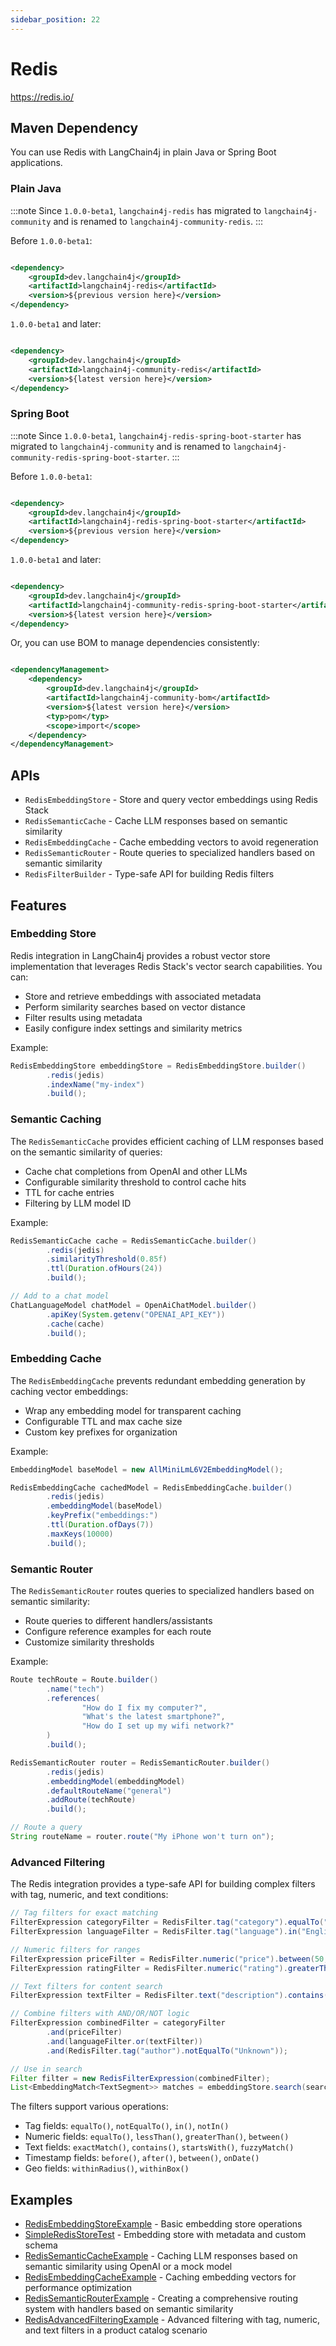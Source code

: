 ```yaml
---
sidebar_position: 22
---
```


# Redis

https://redis.io/


## Maven Dependency

You can use Redis with LangChain4j in plain Java or Spring Boot applications.

### Plain Java

:::note
Since `1.0.0-beta1`, `langchain4j-redis` has migrated to `langchain4j-community` and is renamed to
`langchain4j-community-redis`.
:::

Before `1.0.0-beta1`:

```xml

<dependency>
    <groupId>dev.langchain4j</groupId>
    <artifactId>langchain4j-redis</artifactId>
    <version>${previous version here}</version>
</dependency>
```

`1.0.0-beta1` and later:

```xml

<dependency>
    <groupId>dev.langchain4j</groupId>
    <artifactId>langchain4j-community-redis</artifactId>
    <version>${latest version here}</version>
</dependency>
```

### Spring Boot

:::note
Since `1.0.0-beta1`, `langchain4j-redis-spring-boot-starter` has migrated to `langchain4j-community` and is renamed
to `langchain4j-community-redis-spring-boot-starter`.
:::

Before `1.0.0-beta1`:

```xml

<dependency>
    <groupId>dev.langchain4j</groupId>
    <artifactId>langchain4j-redis-spring-boot-starter</artifactId>
    <version>${previous version here}</version>
</dependency>
```

`1.0.0-beta1` and later:

```xml

<dependency>
    <groupId>dev.langchain4j</groupId>
    <artifactId>langchain4j-community-redis-spring-boot-starter</artifactId>
    <version>${latest version here}</version>
</dependency>
```

Or, you can use BOM to manage dependencies consistently:

```xml

<dependencyManagement>
    <dependency>
        <groupId>dev.langchain4j</groupId>
        <artifactId>langchain4j-community-bom</artifactId>
        <version>${latest version here}</version>
        <typ>pom</typ>
        <scope>import</scope>
    </dependency>
</dependencyManagement>
```


## APIs

- `RedisEmbeddingStore` - Store and query vector embeddings using Redis Stack
- `RedisSemanticCache` - Cache LLM responses based on semantic similarity
- `RedisEmbeddingCache` - Cache embedding vectors to avoid regeneration
- `RedisSemanticRouter` - Route queries to specialized handlers based on semantic similarity
- `RedisFilterBuilder` - Type-safe API for building Redis filters

## Features

### Embedding Store

Redis integration in LangChain4j provides a robust vector store implementation that leverages Redis Stack's vector search capabilities. You can:

- Store and retrieve embeddings with associated metadata
- Perform similarity searches based on vector distance
- Filter results using metadata
- Easily configure index settings and similarity metrics

Example:

```java
RedisEmbeddingStore embeddingStore = RedisEmbeddingStore.builder()
        .redis(jedis)
        .indexName("my-index")
        .build();
```

### Semantic Caching

The `RedisSemanticCache` provides efficient caching of LLM responses based on the semantic similarity of queries:

- Cache chat completions from OpenAI and other LLMs
- Configurable similarity threshold to control cache hits
- TTL for cache entries
- Filtering by LLM model ID

Example:

```java
RedisSemanticCache cache = RedisSemanticCache.builder()
        .redis(jedis)
        .similarityThreshold(0.85f)
        .ttl(Duration.ofHours(24))
        .build();

// Add to a chat model
ChatLanguageModel chatModel = OpenAiChatModel.builder()
        .apiKey(System.getenv("OPENAI_API_KEY"))
        .cache(cache)
        .build();
```

### Embedding Cache

The `RedisEmbeddingCache` prevents redundant embedding generation by caching vector embeddings:

- Wrap any embedding model for transparent caching
- Configurable TTL and max cache size
- Custom key prefixes for organization

Example:

```java
EmbeddingModel baseModel = new AllMiniLmL6V2EmbeddingModel();

RedisEmbeddingCache cachedModel = RedisEmbeddingCache.builder()
        .redis(jedis)
        .embeddingModel(baseModel)
        .keyPrefix("embeddings:")
        .ttl(Duration.ofDays(7))
        .maxKeys(10000)
        .build();
```

### Semantic Router

The `RedisSemanticRouter` routes queries to specialized handlers based on semantic similarity:

- Route queries to different handlers/assistants
- Configure reference examples for each route
- Customize similarity thresholds

Example:

```java
Route techRoute = Route.builder()
        .name("tech")
        .references(
                "How do I fix my computer?",
                "What's the latest smartphone?",
                "How do I set up my wifi network?"
        )
        .build();

RedisSemanticRouter router = RedisSemanticRouter.builder()
        .redis(jedis)
        .embeddingModel(embeddingModel)
        .defaultRouteName("general")
        .addRoute(techRoute)
        .build();

// Route a query
String routeName = router.route("My iPhone won't turn on");
```

### Advanced Filtering

The Redis integration provides a type-safe API for building complex filters with tag, numeric, and text conditions:

```java
// Tag filters for exact matching
FilterExpression categoryFilter = RedisFilter.tag("category").equalTo("electronics");
FilterExpression languageFilter = RedisFilter.tag("language").in("English", "Spanish");

// Numeric filters for ranges
FilterExpression priceFilter = RedisFilter.numeric("price").between(50, 200);
FilterExpression ratingFilter = RedisFilter.numeric("rating").greaterThanOrEqualTo(4.0);

// Text filters for content search
FilterExpression textFilter = RedisFilter.text("description").contains("premium");

// Combine filters with AND/OR/NOT logic
FilterExpression combinedFilter = categoryFilter
        .and(priceFilter)
        .and(languageFilter.or(textFilter))
        .and(RedisFilter.tag("author").notEqualTo("Unknown"));

// Use in search
Filter filter = new RedisFilterExpression(combinedFilter);
List<EmbeddingMatch<TextSegment>> matches = embeddingStore.search(searchRequest).matches();
```

The filters support various operations:
- Tag fields: `equalTo()`, `notEqualTo()`, `in()`, `notIn()`
- Numeric fields: `equalTo()`, `lessThan()`, `greaterThan()`, `between()` 
- Text fields: `exactMatch()`, `contains()`, `startsWith()`, `fuzzyMatch()`
- Timestamp fields: `before()`, `after()`, `between()`, `onDate()`
- Geo fields: `withinRadius()`, `withinBox()`

## Examples

- [RedisEmbeddingStoreExample](https://github.com/langchain4j/langchain4j-examples/blob/main/redis-example/src/main/java/RedisEmbeddingStoreExample.java) - Basic embedding store operations
- [SimpleRedisStoreTest](https://github.com/langchain4j/langchain4j-examples/blob/main/redis-example/src/main/java/SimpleRedisStoreTest.java) - Embedding store with metadata and custom schema
- [RedisSemanticCacheExample](https://github.com/langchain4j/langchain4j-examples/blob/main/redis-example/src/main/java/RedisSemanticCacheExample.java) - Caching LLM responses based on semantic similarity using OpenAI or a mock model
- [RedisEmbeddingCacheExample](https://github.com/langchain4j/langchain4j-examples/blob/main/redis-example/src/main/java/RedisEmbeddingCacheExample.java) - Caching embedding vectors for performance optimization
- [RedisSemanticRouterExample](https://github.com/langchain4j/langchain4j-examples/blob/main/redis-example/src/main/java/RedisSemanticRouterExample.java) - Creating a comprehensive routing system with handlers based on semantic similarity
- [RedisAdvancedFilteringExample](https://github.com/langchain4j/langchain4j-examples/blob/main/redis-example/src/main/java/RedisAdvancedFilteringExample.java) - Advanced filtering with tag, numeric, and text filters in a product catalog scenario
